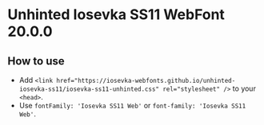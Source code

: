 # Unhinted Iosevka SS11 WebFont 20.0.0

## How to use

- Add `<link href="https://iosevka-webfonts.github.io/unhinted-iosevka-ss11/iosevka-ss11-unhinted.css" rel="stylesheet" />` to your `<head>`.
- Use `fontFamily: 'Iosevka SS11 Web'` or `font-family: 'Iosevka SS11 Web'`.
